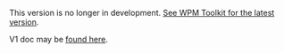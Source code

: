 This version is no longer in development. [See WPM Toolkit for the latest version](https://github.com/filljoyner/WPM-Toolkit).

V1 doc may be [found here](https://wpmachine.co/documentation/v1/introduction/).